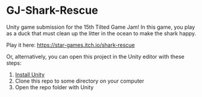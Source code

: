 # GJ-Shark-Rescue
Unity game submission for the 15th Tilted Game Jam! In this game, you play as a duck that must clean up the litter in the ocean to make the shark happy.

Play it here: https://star-games.itch.io/shark-rescue

Or, alternatively, you can open this project in the Unity editor with these steps:
1. [Install Unity](https://unity.com/)
2. Clone this repo to some directory on your computer
3. Open the repo folder with Unity
